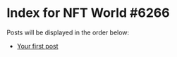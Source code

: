 # Index for NFT World #6266
Posts will be displayed in the order below:

- [Your first post](./001-first.md)

